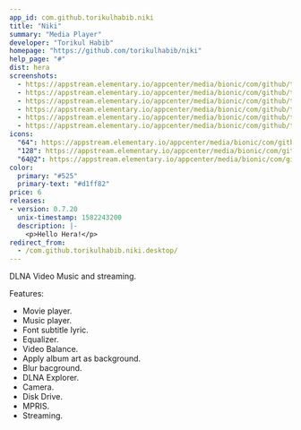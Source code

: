 ```yaml
---
app_id: com.github.torikulhabib.niki
title: "Niki"
summary: "Media Player"
developer: "Torikul Habib"
homepage: "https://github.com/torikulhabib/niki"
help_page: "#"
dist: hera
screenshots:
  - https://appstream.elementary.io/appcenter/media/bionic/com/github/torikulhabib.niki/25199EA37085175E04F83A37FDED0621/screenshots/image-1_orig.png
  - https://appstream.elementary.io/appcenter/media/bionic/com/github/torikulhabib.niki/25199EA37085175E04F83A37FDED0621/screenshots/image-2_orig.png
  - https://appstream.elementary.io/appcenter/media/bionic/com/github/torikulhabib.niki/25199EA37085175E04F83A37FDED0621/screenshots/image-3_orig.png
  - https://appstream.elementary.io/appcenter/media/bionic/com/github/torikulhabib.niki/25199EA37085175E04F83A37FDED0621/screenshots/image-4_orig.png
  - https://appstream.elementary.io/appcenter/media/bionic/com/github/torikulhabib.niki/25199EA37085175E04F83A37FDED0621/screenshots/image-5_orig.png
  - https://appstream.elementary.io/appcenter/media/bionic/com/github/torikulhabib.niki/25199EA37085175E04F83A37FDED0621/screenshots/image-6_orig.png
icons:
  "64": https://appstream.elementary.io/appcenter/media/bionic/com/github/torikulhabib.niki/25199EA37085175E04F83A37FDED0621/icons/64x64/com.github.torikulhabib.niki_com.github.torikulhabib.niki.png
  "128": https://appstream.elementary.io/appcenter/media/bionic/com/github/torikulhabib.niki/25199EA37085175E04F83A37FDED0621/icons/128x128/com.github.torikulhabib.niki_com.github.torikulhabib.niki.png
  "64@2": https://appstream.elementary.io/appcenter/media/bionic/com/github/torikulhabib.niki/25199EA37085175E04F83A37FDED0621/icons/64x64@2/com.github.torikulhabib.niki_com.github.torikulhabib.niki.png
color:
  primary: "#525"
  primary-text: "#d1ff82"
price: 6
releases:
- version: 0.7.20
  unix-timestamp: 1582243200
  description: |-
    <p>Hello Hera!</p>
redirect_from:
  - /com.github.torikulhabib.niki.desktop/
---
```


<p>DLNA Video Music and streaming.</p>
<p>Features:</p>
<ul>
  <li>Movie player.</li>
  <li>Music player.</li>
  <li>Font subtitle lyric.</li>
  <li>Equalizer.</li>
  <li>Video Balance.</li>
  <li>Apply album art as background.</li>
  <li>Blur bacground.</li>
  <li>DLNA Explorer.</li>
  <li>Camera.</li>
  <li>Disk Drive.</li>
  <li>MPRIS.</li>
  <li>Streaming.</li>
</ul>
<p></p>